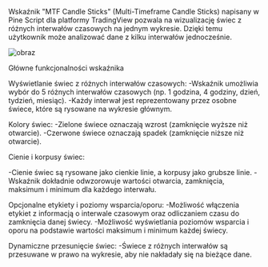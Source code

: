 Wskaźnik "MTF Candle Sticks" (Multi-Timeframe Candle Sticks) napisany w Pine Script dla platformy TradingView pozwala na wizualizację świec z różnych interwałów czasowych na jednym wykresie. Dzięki temu użytkownik może analizować dane z kilku interwałów jednocześnie.

![obraz](https://github.com/user-attachments/assets/cb1df2c8-8345-470e-bd05-e7a76f4c3003)

Główne funkcjonalności wskaźnika

Wyświetlanie świec z różnych interwałów czasowych:
-Wskaźnik umożliwia wybór do 5 różnych interwałów czasowych (np. 1 godzina, 4 godziny, dzień, tydzień, miesiąc).
-Każdy interwał jest reprezentowany przez osobne świece, które są rysowane na wykresie głównym.

Kolory świec:
-Zielone świece oznaczają wzrost (zamknięcie wyższe niż otwarcie).
-Czerwone świece oznaczają spadek (zamknięcie niższe niż otwarcie).

Cienie i korpusy świec:

-Cienie świec są rysowane jako cienkie linie, a korpusy jako grubsze linie.
-Wskaźnik dokładnie odwzorowuje wartości otwarcia, zamknięcia, maksimum i minimum dla każdego interwału.

Opcjonalne etykiety i poziomy wsparcia/oporu:
-Możliwość włączenia etykiet z informacją o interwale czasowym oraz odliczaniem czasu do zamknięcia danej świecy.
-Możliwość wyświetlania poziomów wsparcia i oporu na podstawie wartości maksimum i minimum każdej świecy.

Dynamiczne przesunięcie świec:
-Świece z różnych interwałów są przesuwane w prawo na wykresie, aby nie nakładały się na bieżące dane.
